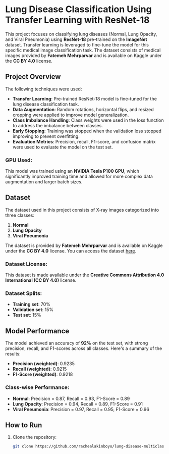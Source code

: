 # Lung Disease Classification Using Transfer Learning with ResNet-18

This project focuses on classifying lung diseases (Normal, Lung Opacity, and Viral Pneumonia) using **ResNet-18** pre-trained on the **ImageNet** dataset. Transfer learning is leveraged to fine-tune the model for this specific medical image classification task. The dataset consists of medical images provided by **Fatemeh Mehrparvar** and is available on Kaggle under the **CC BY 4.0** license.

## Project Overview

The following techniques were used:
- **Transfer Learning**: Pre-trained ResNet-18 model is fine-tuned for the lung disease classification task.
- **Data Augmentation**: Random rotations, horizontal flips, and resized cropping were applied to improve model generalization.
- **Class Imbalance Handling**: Class weights were used in the loss function to address the imbalance between classes.
- **Early Stopping**: Training was stopped when the validation loss stopped improving to prevent overfitting.
- **Evaluation Metrics**: Precision, recall, F1-score, and confusion matrix were used to evaluate the model on the test set.

### GPU Used:
This model was trained using an **NVIDIA Tesla P100 GPU**, which significantly improved training time and allowed for more complex data augmentation and larger batch sizes.

## Dataset

The dataset used in this project consists of X-ray images categorized into three classes:
1. **Normal**
2. **Lung Opacity**
3. **Viral Pneumonia**

The dataset is provided by **Fatemeh Mehrparvar** and is available on Kaggle under the **CC BY 4.0** license. You can access the dataset [here](https://www.kaggle.com/datasets/fatemehmehrparvar/lung-disease).

### Dataset License:
This dataset is made available under the **Creative Commons Attribution 4.0 International (CC BY 4.0)** license.

### Dataset Splits:
- **Training set**: 70%
- **Validation set**: 15%
- **Test set**: 15%

## Model Performance

The model achieved an accuracy of **92%** on the test set, with strong precision, recall, and F1-scores across all classes. Here's a summary of the results:

- **Precision (weighted)**: 0.9235
- **Recall (weighted)**: 0.9215
- **F1-Score (weighted)**: 0.9218

### Class-wise Performance:
- **Normal**: Precision = 0.87, Recall = 0.93, F1-Score = 0.89
- **Lung Opacity**: Precision = 0.94, Recall = 0.89, F1-Score = 0.91
- **Viral Pneumonia**: Precision = 0.97, Recall = 0.95, F1-Score = 0.96

## How to Run

1. Clone the repository:
   ```bash
   git clone https://github.com/rachealakinboyo/lung-disease-multiclass-cnn-classifier.git
